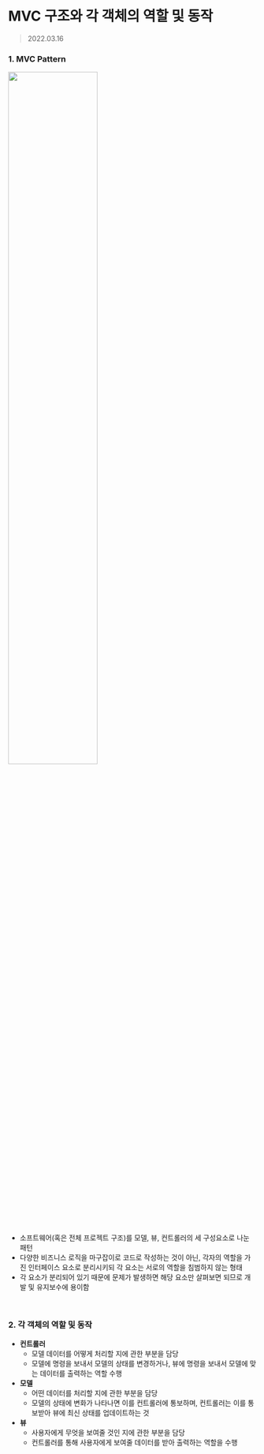 # MVC 구조와 각 객체의 역할 및 동작

> 2022.03.16

### 1. MVC Pattern

<img src="https://user-images.githubusercontent.com/68586291/158601868-f5c307ee-1095-4c9c-82ba-ced07b7f610b.png" style="width:60%;"/>

- 소프트웨어(혹은 전체 프로젝트 구조)를 모델, 뷰, 컨트롤러의 세 구성요소로 나눈 패턴
- 다양한 비즈니스 로직을 마구잡이로 코드로 작성하는 것이 아닌, 각자의 역할을 가진 인터페이스 요소로 분리시키되 각 요소는 서로의 역할을 침범하지 않는 형태
- 각 요소가 분리되어 있기 때문에 문제가 발생하면 해당 요소만 살펴보면 되므로 개발 및 유지보수에 용이함

​    

### 2. 각 객체의 역할 및 동작

- __컨트롤러__ 
  - 모델 데이터를 어떻게 처리할 지에 관한 부분을 담당 
  - 모델에 명령을 보내서 모델의 상태를 변경하거나, 뷰에 명령을 보내서 모델에 맞는 데이터를 출력하는 역할 수행
- __모델__ 
  - 어떤 데이터를 처리할 지에 관한 부분을 담당
  - 모델의 상태에 변화가 나타나면 이를 컨트롤러에 통보하며, 컨트롤러는 이를 통보받아 뷰에 최신 상태를 업데이트하는 것
- __뷰__ 
  - 사용자에게 무엇을 보여줄 것인 지에 관한 부분을 담당
  - 컨트롤러를 통해 사용자에게 보여줄 데이터를 받아 출력하는 역할을 수행